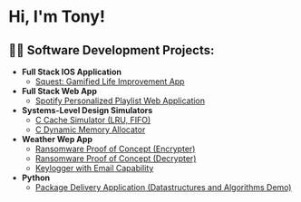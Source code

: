 <h1>Hi, I'm Tony! <br/>

<h2>👨‍💻 Software Development Projects:</h2>

- <b>Full Stack IOS Application</b>
  - [Squest: Gamified Life Improvement App](https://github.com/tchenusc/Squest)
- <b>Full Stack Web App</b>
  - [Spotify Personalized Playlist Web Application](https://github.com/joshmadakor1/4chan-Image-Analysis-Middleware-C964)
- <b>Systems-Level Design Simulators</b>
  - [C Cache Simulator (LRU, FIFO)](https://github.com/joshmadakor1/Sentinel-Lab)
  - [C Dynamic Memory Allocator](https://github.com/joshmadakor1/Jwipe.PowerShell)
- <b>Weather Wep App</b>
  - [Ransomware Proof of Concept (Encrypter)](https://github.com/joshmadakor1/EncrypterPOC)
  - [Ransomware Proof of Concept (Decrypter)](https://github.com/joshmadakor1/DecrypterPOC)
  - [Keylogger with Email Capability](https://github.com/joshmadakor1/Key-Logger-With-Email)
- <b>Python</b>
  - [Package Delivery Application (Datastructures and Algorithms Demo)](https://github.com/joshmadakor1/Package-Delivery-Pathfinding-Algorithm)

